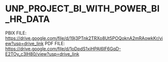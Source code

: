 # UNP_PROJECT_BI_WITH_POWER_BI_HR_DATA

PBIX FILE: https://drive.google.com/file/d/19j3PTnk2TRXo8Ut5POQoknA2mRAowkKr/view?usp=drive_link
PDF FILE: https://drive.google.com/file/d/1oDpdS1xiHPAl6IF6GqD-E2TOy_c3lH80/view?usp=drive_link
